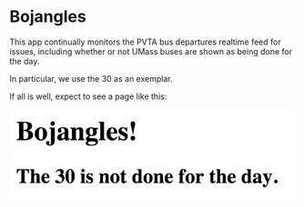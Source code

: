 # Bojangles

This app continually monitors the PVTA bus departures realtime feed for issues, including whether or not UMass buses are shown as being done for the day.

In particular, we use the 30 as an exemplar.

If all is well, expect to see a page like this:

![all-is-well](img/all_is_well.png)
